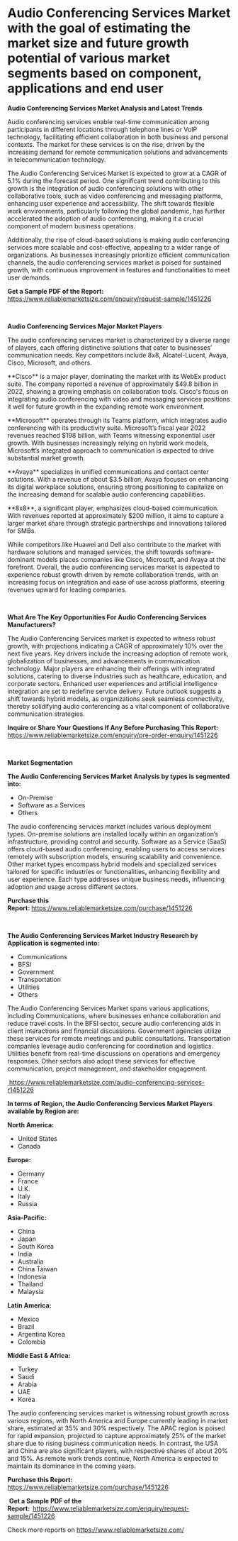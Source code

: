 <p><h1>Audio Conferencing Services Market with the goal of estimating the market size and future growth potential of various market segments based on component, applications and end user</h1></p><p><strong>Audio Conferencing Services Market Analysis and Latest Trends</strong></p>
<p><p>Audio conferencing services enable real-time communication among participants in different locations through telephone lines or VoIP technology, facilitating efficient collaboration in both business and personal contexts. The market for these services is on the rise, driven by the increasing demand for remote communication solutions and advancements in telecommunication technology. </p><p>The Audio Conferencing Services Market is expected to grow at a CAGR of 5.1% during the forecast period. One significant trend contributing to this growth is the integration of audio conferencing solutions with other collaborative tools, such as video conferencing and messaging platforms, enhancing user experience and accessibility. The shift towards flexible work environments, particularly following the global pandemic, has further accelerated the adoption of audio conferencing, making it a crucial component of modern business operations.</p><p>Additionally, the rise of cloud-based solutions is making audio conferencing services more scalable and cost-effective, appealing to a wider range of organizations. As businesses increasingly prioritize efficient communication channels, the audio conferencing services market is poised for sustained growth, with continuous improvement in features and functionalities to meet user demands.</p></p>
<p><strong>Get a Sample PDF of the Report:&nbsp;</strong> <a href="https://www.reliablemarketsize.com/enquiry/request-sample/1451226?utm_campaign=1995&utm_medium=2&utm_source=Github&utm_content=ia&utm_term=15022025&utm_id=audio-conferencing-services">https://www.reliablemarketsize.com/enquiry/request-sample/1451226</a></p>
<p>&nbsp;</p>
<p><strong>Audio Conferencing Services Major Market Players</strong></p>
<p><p>The audio conferencing services market is characterized by a diverse range of players, each offering distinctive solutions that cater to businesses’ communication needs. Key competitors include 8x8, Alcatel-Lucent, Avaya, Cisco, Microsoft, and others.</p><p>**Cisco** is a major player, dominating the market with its WebEx product suite. The company reported a revenue of approximately $49.8 billion in 2022, showing a growing emphasis on collaboration tools. Cisco's focus on integrating audio conferencing with video and messaging services positions it well for future growth in the expanding remote work environment.</p><p>**Microsoft** operates through its Teams platform, which integrates audio conferencing with its productivity suite. Microsoft’s fiscal year 2022 revenues reached $198 billion, with Teams witnessing exponential user growth. With businesses increasingly relying on hybrid work models, Microsoft’s integrated approach to communication is expected to drive substantial market growth.</p><p>**Avaya** specializes in unified communications and contact center solutions. With a revenue of about $3.5 billion, Avaya focuses on enhancing its digital workplace solutions, ensuring strong positioning to capitalize on the increasing demand for scalable audio conferencing capabilities.</p><p>**8x8**, a significant player, emphasizes cloud-based communication. With revenues reported at approximately $200 million, it aims to capture a larger market share through strategic partnerships and innovations tailored for SMBs.</p><p>While competitors like Huawei and Dell also contribute to the market with hardware solutions and managed services, the shift towards software-dominant models places companies like Cisco, Microsoft, and Avaya at the forefront. Overall, the audio conferencing services market is expected to experience robust growth driven by remote collaboration trends, with an increasing focus on integration and ease of use across platforms, steering revenues upward for leading companies.</p></p>
<p>&nbsp;</p>
<p><strong>What Are The Key Opportunities For Audio Conferencing Services Manufacturers?</strong></p>
<p><p>The Audio Conferencing Services market is expected to witness robust growth, with projections indicating a CAGR of approximately 10% over the next five years. Key drivers include the increasing adoption of remote work, globalization of businesses, and advancements in communication technology. Major players are enhancing their offerings with integrated solutions, catering to diverse industries such as healthcare, education, and corporate sectors. Enhanced user experiences and artificial intelligence integration are set to redefine service delivery. Future outlook suggests a shift towards hybrid models, as organizations seek seamless connectivity, thereby solidifying audio conferencing as a vital component of collaborative communication strategies.</p></p>
<p><strong>Inquire or Share Your Questions If Any Before Purchasing This Report:</strong> <a href="https://www.reliablemarketsize.com/enquiry/pre-order-enquiry/1451226?utm_campaign=1995&utm_medium=2&utm_source=Github&utm_content=ia&utm_term=15022025&utm_id=audio-conferencing-services">https://www.reliablemarketsize.com/enquiry/pre-order-enquiry/1451226</a></p>
<p>&nbsp;</p>
<p><strong>Market Segmentation</strong></p>
<p><strong>The Audio Conferencing Services Market Analysis by types is segmented into:</strong></p>
<p><ul><li>On-Premise</li><li>Software as a Services</li><li>Others</li></ul></p>
<p><p>The audio conferencing services market includes various deployment types. On-premise solutions are installed locally within an organization’s infrastructure, providing control and security. Software as a Service (SaaS) offers cloud-based audio conferencing, enabling users to access services remotely with subscription models, ensuring scalability and convenience. Other market types encompass hybrid models and specialized services tailored for specific industries or functionalities, enhancing flexibility and user experience. Each type addresses unique business needs, influencing adoption and usage across different sectors.</p></p>
<p><strong>Purchase this Report:&nbsp;</strong><a href="https://www.reliablemarketsize.com/purchase/1451226?utm_campaign=1995&utm_medium=2&utm_source=Github&utm_content=ia&utm_term=15022025&utm_id=audio-conferencing-services">https://www.reliablemarketsize.com/purchase/1451226</a></p>
<p>&nbsp;</p>
<p><strong>The Audio Conferencing Services Market Industry Research by Application is segmented into:</strong></p>
<p><ul><li>Communications</li><li>BFSI</li><li>Government</li><li>Transportation</li><li>Utilities</li><li>Others</li></ul></p>
<p><p>The Audio Conferencing Services Market spans various applications, including Communications, where businesses enhance collaboration and reduce travel costs. In the BFSI sector, secure audio conferencing aids in client interactions and financial discussions. Government agencies utilize these services for remote meetings and public consultations. Transportation companies leverage audio conferencing for coordination and logistics. Utilities benefit from real-time discussions on operations and emergency responses. Other sectors also adopt these services for effective communication, project management, and stakeholder engagement.</p></p>
<p><a href="https://www.reliablemarketsize.com/audio-conferencing-services-r1451226?utm_campaign=1995&utm_medium=2&utm_source=Github&utm_content=ia&utm_term=15022025&utm_id=audio-conferencing-services">&nbsp;https://www.reliablemarketsize.com/audio-conferencing-services-r1451226</a></p>
<p><strong>In terms of Region, the Audio Conferencing Services Market Players available by Region are:</strong></p>
<p>
    <p> <strong> North America: </strong>
        <ul>
            <li>United States</li>
            <li>Canada</li>
        </ul>
        </p> 
    <p> <strong> Europe: </strong>
        <ul>
            <li>Germany</li>
            <li>France</li>
            <li>U.K.</li>
            <li>Italy</li>
            <li>Russia</li>
        </ul>
        </p> 
    <p> <strong> Asia-Pacific: </strong>
        <ul>
            <li>China</li>
            <li>Japan</li>
            <li>South Korea</li>
            <li>India</li>
            <li>Australia</li>
            <li>China Taiwan</li>
            <li>Indonesia</li>
            <li>Thailand</li>
            <li>Malaysia</li>
        </ul>
        </p> 
    <p> <strong> Latin America: </strong>
        <ul>
            <li>Mexico</li>
            <li>Brazil</li>
            <li>Argentina Korea</li>
            <li>Colombia</li>
        </ul>
        </p> 
    <p> <strong> Middle East & Africa: </strong>
        <ul>
            <li>Turkey</li>
            <li>Saudi</li>
            <li>Arabia</li>
            <li>UAE</li>
            <li>Korea</li>
        </ul>
    </p>
    </p>
<p><p>The audio conferencing services market is witnessing robust growth across various regions, with North America and Europe currently leading in market share, estimated at 35% and 30% respectively. The APAC region is poised for rapid expansion, projected to capture approximately 25% of the market share due to rising business communication needs. In contrast, the USA and China are also significant players, with respective shares of about 20% and 15%. As remote work trends continue, North America is expected to maintain its dominance in the coming years.</p></p>
<p><strong>Purchase this Report: </strong><a href="https://www.reliablemarketsize.com/purchase/1451226?utm_campaign=1995&utm_medium=2&utm_source=Github&utm_content=ia&utm_term=15022025&utm_id=audio-conferencing-services">https://www.reliablemarketsize.com/purchase/1451226</a></p>
<p>&nbsp;<strong>Get a Sample PDF of the Report:&nbsp;&nbsp;</strong><a href="https://www.reliablemarketsize.com/enquiry/request-sample/1451226?utm_campaign=1995&utm_medium=2&utm_source=Github&utm_content=ia&utm_term=15022025&utm_id=audio-conferencing-services">https://www.reliablemarketsize.com/enquiry/request-sample/1451226</a></p>
<p><strong></strong></p>
<p>Check more reports on <a href="https://www.reliablemarketsize.com/?utm_campaign=1995&utm_medium=2&utm_source=Github&utm_content=ia&utm_term=15022025&utm_id=audio-conferencing-services">https://www.reliablemarketsize.com/</a></p>